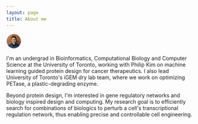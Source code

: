 ```yaml
---
layout: page
title: About me 
---
```


<img src="/assets/images/profile.png" width="40x">

I'm an undergrad in Bioinformatics, Computational Biology and Computer Science at the University of Toronto, working with Philip Kim on machine learning guided protein design for cancer therapeutics. I also lead University of Toronto's iGEM dry lab team, where we work on optimizing PETase, a plastic-degrading enzyme.

Beyond protein design, I'm interested in gene regulatory networks and biology inspired design and computing. My research goal is to efficiently search for combinations of biologics to perturb a cell's transcriptional regulation network, thus enabling precise and controllable cell engineering.


